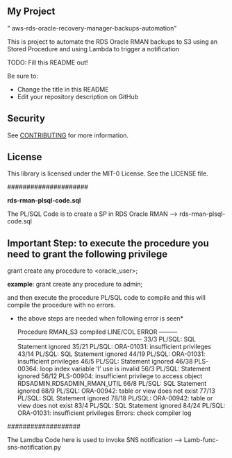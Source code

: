 ## My Project
" aws-rds-oracle-recovery-manager-backups-automation"

This is project to automate the RDS Oracle RMAN backups to S3 using an Stored Procedure 
and using Lambda to trigger a notification

TODO: Fill this README out!

Be sure to:

* Change the title in this README
* Edit your repository description on GitHub

## Security

See [CONTRIBUTING](CONTRIBUTING.md#security-issue-notifications) for more information.

## License

This library is licensed under the MIT-0 License. See the LICENSE file.

#####################

**rds-rman-plsql-code.sql**

The PL/SQL Code is to create a SP in RDS Oracle RMAN --> rds-rman-plsql-code.sql

## Important Step: to execute the procedure you need to grant the following privilege

grant create any procedure to <oracle_user>;

**example**:
  grant create any procedure to admin;
  
  and then execute the procedure PL/SQL code to compile and this will compile the procedure with no errors.
  
 * the above steps are needed when following error is seen*
 
    Procedure RMAN_S3 compiled
    LINE/COL ERROR
    ——— ————————————————————-
    33/3 PL/SQL: SQL Statement ignored
    35/21 PL/SQL: ORA-01031: insufficient privileges
    43/14 PL/SQL: SQL Statement ignored
    44/19 PL/SQL: ORA-01031: insufficient privileges
    46/5 PL/SQL: Statement ignored
    46/38 PLS-00364: loop index variable ‘I’ use is invalid
    56/3 PL/SQL: Statement ignored
    56/12 PLS-00904: insufficient privilege to access object RDSADMIN.RDSADMIN_RMAN_UTIL
    66/8 PL/SQL: SQL Statement ignored
    68/9 PL/SQL: ORA-00942: table or view does not exist
    77/13 PL/SQL: SQL Statement ignored
    78/18 PL/SQL: ORA-00942: table or view does not exist
    83/4 PL/SQL: SQL Statement ignored
    84/24 PL/SQL: ORA-01031: insufficient privileges
    Errors: check compiler log

###################

The Lamdba Code here is used to invoke SNS notification --> Lamb-func-sns-notification.py

